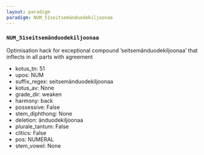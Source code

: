 ```yaml
---
layout: paradigm
paradigm: NUM_51seitsemänduodekiljoonaa
---
```

### ` NUM_51seitsemänduodekiljoonaa `

Optimisation hack for exceptional compound ’seitsemänduodekiljoonaa’ that inflects in all parts with agreement
* kotus_tn: 51
* upos: NUM
* suffix_regex: seitsemänduodekiljoonaa
* kotus_av: None
* grade_dir: weaken
* harmony: back
* possessive: False
* stem_diphthong: None
* deletion: änduodekiljoonaa
* plurale_tantum: False
* clitics: False
* pos: NUMERAL
* stem_vowel: None
